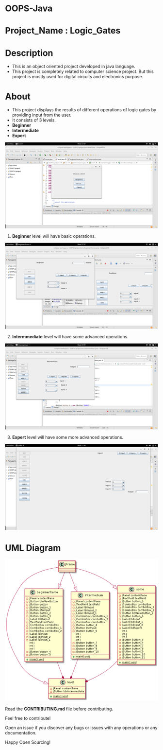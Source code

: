 # OOPS-Java

# Project_Name : Logic_Gates

# Description
- This is an object oriented project developed in java language.
- This project is completely related to computer science project. But this project is mostly used for digital circuits and electronics purpose.


# About
- This project displays the results of different operations of logic gates by providing input from the user.
- It consists of 3 levels.
- **Beginner**
- **Intermediate**
- **Expert**

![Choose a level](https://github.com/tharun143/OOPS-Java/blob/master/images/Screenshot%20from%202018-11-07%2017-37-15.png)


1. **Beginner** level will have basic operations.

![Beginner level](https://github.com/tharun143/OOPS-Java/blob/master/images/Screenshot%20from%202018-11-07%2017-37-33.png)

2. **Intermmediate** level will have some advanced operations.

![Intermmediate level](https://github.com/tharun143/OOPS-Java/blob/master/images/Screenshot%20from%202018-11-07%2017-37-53.png)

3. **Expert** level will have some more advanced operations.

![Expert level](https://github.com/tharun143/OOPS-Java/blob/master/images/Screenshot%20from%202018-11-07%2017-38-16.png)

 # UML Diagram 

![](https://github.com/tharun143/OOPS-Java/blob/master/UML/tharunuml.png)

Read the **CONTRIBUTING.md** file before contributing.

Feel free to contribute!

Open an issue if you discover any bugs or issues with any operations or any documentation.

Happy Open Sourcing!
